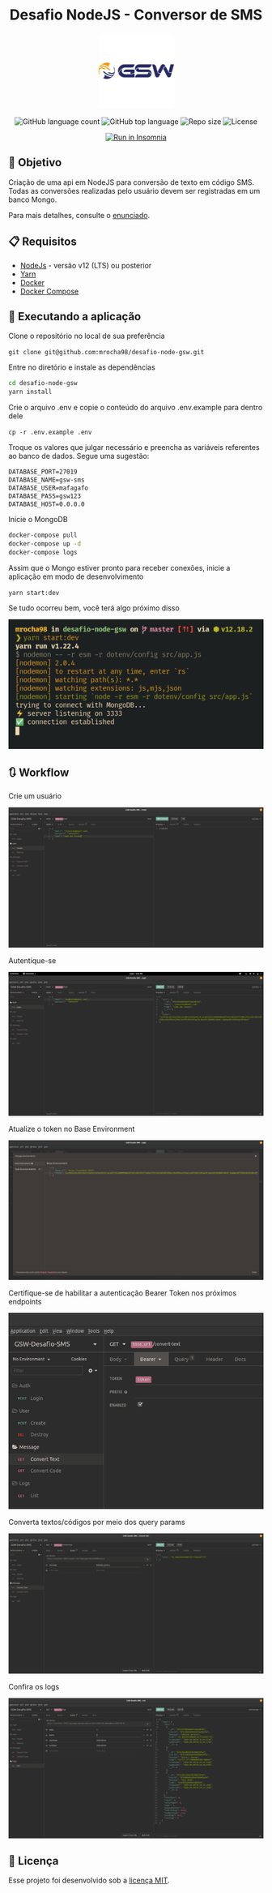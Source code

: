 <div align="center">
    <h1>Desafio NodeJS - Conversor de SMS</h1>
    <img alt="GSW Logo" src=".github/images/gsw-logo.png" />
</div>

<p align="center">
  <img alt="GitHub language count" src="https://img.shields.io/github/languages/count/mrocha98/desafio-node-gsw?style=for-the-badge"/>

  <img alt="GitHub top language" src="https://img.shields.io/github/languages/top/mrocha98/desafio-node-gsw?style=for-the-badge"/>

  <img alt="Repo size" src="https://img.shields.io/github/repo-size/mrocha98/desafio-node-gsw?style=for-the-badge"/>

  <img alt="License" src="https://img.shields.io/github/license/mrocha98/desafio-node-gsw?style=for-the-badge"/>
</p>

<div align="center">
  <a href="https://insomnia.rest/run/?label=desafio-node-gsw-sms&uri=https%3A%2F%2Fraw.githubusercontent.com%2Fmrocha98%2Fdesafio-node-gsw%2Fmaster%2Fexamples%2Finsomnia_desafio_node_gsw.json" target="_blank"><img src="https://insomnia.rest/images/run.svg" alt="Run in Insomnia"/></a>
</div>

## 🎯 Objetivo

Criação de uma api em NodeJS para conversão de texto em código SMS. Todas as conversões realizadas pelo usuário devem ser registradas em um banco Mongo.

Para mais detalhes, consulte o [enunciado](avaliacao_estags.md).

## 📋 Requisitos

- [NodeJs](https://github.com/nvm-sh/nvm) - versão v12 (LTS) ou posterior
- [Yarn](https://yarnpkg.com/)
- [Docker](https://docs.docker.com/get-docker/)
- [Docker Compose](https://docs.docker.com/compose/install/)

## 🚀 Executando a aplicação

Clone o repositório no local de sua preferência

`git clone git@github.com:mrocha98/desafio-node-gsw.git`

Entre no diretório e instale as dependências

```bash
cd desafio-node-gsw
yarn install
```

Crie o arquivo .env e copie o conteúdo do arquivo .env.example para dentro dele

`cp -r .env.example .env`

Troque os valores que julgar necessário e preencha as variáveis referentes ao banco de dados. Segue uma sugestão:

```
DATABASE_PORT=27019
DATABASE_NAME=gsw-sms
DATABASE_USER=mafagafo
DATABASE_PASS=gsw123
DATABASE_HOST=0.0.0.0
```

Inicie o MongoDB
```bash
docker-compose pull
docker-compose up -d
docker-compose logs
```

Assim que o Mongo estiver pronto para receber conexões, inicie a aplicação em modo de desenvolvimento

`yarn start:dev`

Se tudo ocorreu bem, você terá algo próximo disso

![server running](.github/images/server-running.png)

## 🔃 Workflow

Crie um usuário

![criação de usuário](.github/images/workflow-01.png)

Autentique-se

![autenticação](.github/images/workflow-02.png)

Atualize o token no Base Environment

![atualizando token no Base Environment](.github/images/workflow-03.png)

Certifique-se de habilitar a autenticação Bearer Token nos próximos endpoints

![habilitando Bearer Token](.github/images/workflow-04.png)

Converta textos/códigos por meio dos query params

![convertendo texto](.github/images/workflow-05.png)

Confira os logs

![checando logs](./.github/images/workflow-06.png)

## 📝 Licença

Esse projeto foi desenvolvido sob a [licença MIT](https://github.com/mrocha98/desafio-node-gsw/blob/master/LICENSE).
